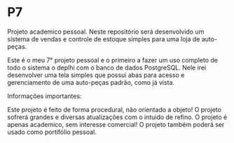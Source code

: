 # P7

Projeto academico pessoal.
Neste repositório será desenvolvido um sistema de vendas e controle de estoque simples para uma loja de auto-peças.

Este é o meu 7° projeto pessoal e o primeiro a fazer um uso completo de todo o sistema o deplhi com o banco de dados PostgreSQL.
Nele irei desenvolver uma tela simples que possui abas para acesso e gerenciamento de uma auto-peças padrão, como já vista.

Informações importantes:

Este projeto é feito de forma procedural, não orientado a objeto!
O projeto sofrerá grandes e diversas atualizações com o intuido de refino.
O projeto é apenas academico, sem interesse comercial!
O projeto também poderá ser usado como portifólio pessoal.